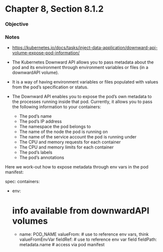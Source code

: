 # Chapter 8, Section 8.1.2

### Objective

### Notes
* https://kubernetes.io/docs/tasks/inject-data-application/downward-api-volume-expose-pod-information/

* The Kubernetes Downward API allows you to pass metadata about the pod and its environment through environment variables or files (in a downwardAPI volume).
* It is a way of having environment variables or files populated with values from the pod’s specification or status.
* The Downward API enables you to expose the pod’s own metadata to the processes running inside that pod. Currently, it allows you to pass the following information to your containers:
  * The pod’s name
  * The pod’s IP address
  * The namespace the pod belongs to
  * The name of the node the pod is running on
  * The name of the service account the pod is running under
  * The CPU and memory requests for each container
  * The CPU and memory limits for each container
  * The pod’s labels
  * The pod’s annotations

Here we work-out how to expose metadata through env vars in the pod manifest:

spec:
  containers:
  - env:
    # info available from downwardAPI volumes
    - name: POD_NAME
      valueFrom: # use to reference env vars, think valueFromEnvVar
        fieldRef: # use to reference env var field
          fieldPath: metadata.name # access via pod manifest
